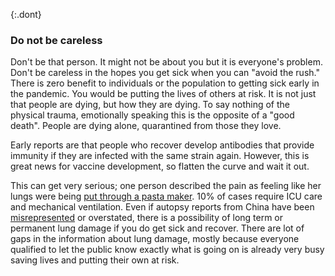 {:.dont}
### Do not be careless

Don't be that person. It might not be about you but it is everyone's problem. Don't be careless in the hopes you get sick when you can "avoid
the rush." There is zero benefit to individuals or the population to getting sick early in the pandemic. You would be putting the lives of others at risk. It is not just that people are dying, but how they are dying. To say nothing of the physical trauma, emotionally speaking this is the opposite of a "good death". People are dying alone, quarantined from those they love.

Early reports are that people who recover develop antibodies that provide immunity if they are infected with the same strain again. However, this is great news for vaccine development, so flatten the curve and wait it out.

This can get very serious; one person described the pain as feeling like her lungs were being [put through a pasta maker](https://twitter.com/stuff_so/status/1236517734189391875). 10% of cases require ICU care and mechanical ventilation. Even if autopsy reports from China have been
[misrepresented](https://twitter.com/CT_Bergstrom/status/1235797950451703809) or overstated, there is a possibility of long term or permanent lung
damage if you do get sick and recover. There are lot of gaps in the information about lung damage, mostly because everyone qualified to let the public know exactly what is going on is already very busy saving lives and putting their own at risk.
